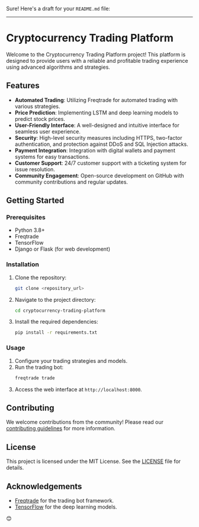 Sure! Here's a draft for your `README.md` file:

---

# Cryptocurrency Trading Platform

Welcome to the Cryptocurrency Trading Platform project! This platform is designed to provide users with a reliable and profitable trading experience using advanced algorithms and strategies.

## Features

- **Automated Trading**: Utilizing Freqtrade for automated trading with various strategies.
- **Price Prediction**: Implementing LSTM and deep learning models to predict stock prices.
- **User-Friendly Interface**: A well-designed and intuitive interface for seamless user experience.
- **Security**: High-level security measures including HTTPS, two-factor authentication, and protection against DDoS and SQL Injection attacks.
- **Payment Integration**: Integration with digital wallets and payment systems for easy transactions.
- **Customer Support**: 24/7 customer support with a ticketing system for issue resolution.
- **Community Engagement**: Open-source development on GitHub with community contributions and regular updates.

## Getting Started

### Prerequisites

- Python 3.8+
- Freqtrade
- TensorFlow
- Django or Flask (for web development)

### Installation

1. Clone the repository:
   ```bash
   git clone <repository_url>
   ```
2. Navigate to the project directory:
   ```bash
   cd cryptocurrency-trading-platform
   ```
3. Install the required dependencies:
   ```bash
   pip install -r requirements.txt
   ```

### Usage

1. Configure your trading strategies and models.
2. Run the trading bot:
   ```bash
   freqtrade trade
   ```
3. Access the web interface at `http://localhost:8000`.

## Contributing

We welcome contributions from the community! Please read our [contributing guidelines](CONTRIBUTING.md) for more information.

## License

This project is licensed under the MIT License. See the [LICENSE](LICENSE) file for details.

## Acknowledgements

- [Freqtrade](https://www.freqtrade.io/) for the trading bot framework.
- [TensorFlow](https://www.tensorflow.org/) for the deep learning models.

😊
